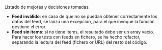 Listado de mejoras y decisiones tomadas.

- **Feed inválido**: en caso de que no se puedan obtener correctamente los datos del feed, se lanza una excepción, para el que invoque la función gestione el error.
- **Feed sin items**: si no tiene items, el resultado debe ser un array vacío. Para hacer los tests con feeds en fichero, se ha hecho refactor, separando la lectura del feed (fichero or URL) del resto del código.